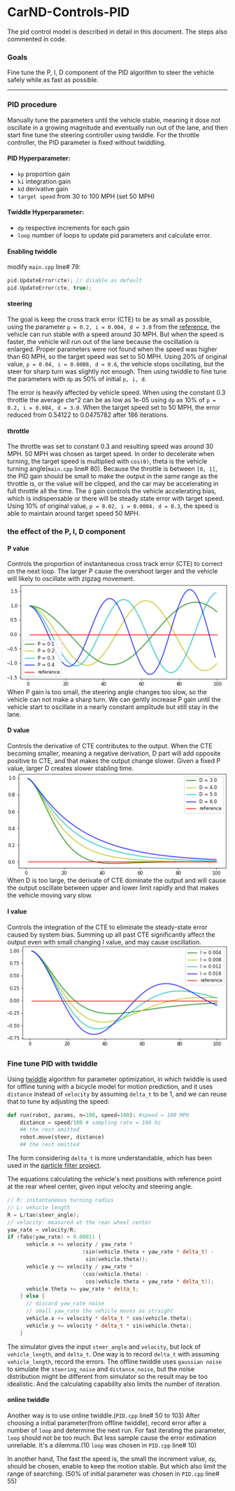 # CarND-Controls-PID
The pid control model is described in detail in this document. The steps also commented in code. 
### Goals
Fine tune the P, I, D component of the PID algorithm to steer the vehicle safely while as fast as possible.

---
### PID procedure
Manually tune the parameters until the vehicle stable, meaning it dose not oscillate in a growing magnitude and eventually run out of the lane, and then start fine tune the steering controller using twiddle. For the throttle controller, the PID parameter is fixed without twiddling.

#### PID Hyperparameter: 
* `kp` proportion gain
* `ki` integration gain
* `kd` derivative gain
* `target speed` from 30 to 100 MPH (set 50 MPH)
#### Twiddle Hyperparameter:
* `dp` respective increments for each gain
* `loop` number of loops to update pid parameters and calculate error.
#### Enabling twiddle
modify `main.cpp` line# 79:
```cpp
pid.UpdateError(cte); // disable as default 
pid.UpdateError(cte, true);
```
#### steering
The goal is keep the cross track error (CTE) to be as small as possible, using the parameter `p = 0.2, i = 0.004, d = 3.0` from the [reference](https://classroom.udacity.com/nanodegrees/nd013/parts/b9040951-b43f-4dd3-8b16-76e7b52f4d9d/modules/85ece059-1351-4599-bb2c-0095d6534c8c/lessons/48c5e9c4-f72b-4c7c-8375-ea4eda220e39/concepts/d9a5a2bc-2884-4806-a0d4-b7926bf229be), the vehicle can run stable with a speed around 30 MPH. But when the speed is faster, the vehicle will run out of the lane because the oscillation is enlarged. Proper parameters were not found when the speed was higher than 60 MPH, so the target speed was set to 50 MPH. Using 20% of original value, `p = 0.04, i = 0.0008, d = 0.6`, the vehicle stops oscillating, but the steer for sharp turn was slightly not enough. Then using twiddle to fine tune the parameters with `dp` as 50% of initial `p, i, d`.

The error is heavily affected by vehicle speed. When using the constant 0.3 throttle the average cte^2 can be as low as 1e-05 using `dp` as 10% of `p = 0.2, i = 0.004, d = 3.0`. When the target speed set to 50 MPH, the error reduced from 0.54122 to 0.0475782 after 186 iterations.

#### throttle
The throttle was set to constant 0.3 and resulting speed was around 30 MPH. 50 MPH was chosen as target speed. In order to decelerate when turning, the target speed is multiplied with `cos(θ)`, theta is the vehicle turning angle(`main.cpp` line# 80). Because the throttle is between `[0, 1]`, the PID gain should be small to make the output in the same range as the throttle is, or the value will be clipped, and the car may be accelerating in full throttle all the time. The `d` gain controls the vehicle accelerating bias, which is indispensable or there will be steady state error with target speed. Using 10% of original value, `p = 0.02, i = 0.0004, d = 0.3`, the speed is able to maintain around target speed 50 MPH.
### the effect of the P, I, D component
#### P value
Controls the proportion of instantaneous  cross track error (CTE) to correct on the next loop.
The larger P cause the overshoot larger and the vehicle will likely to oscillate with zigzag movement.
![p value vs cte over time](p.png)
When P gain is too small, the steering angle changes too slow, so the vehicle can not make a sharp turn. We can gently increase P gain until the vehicle start to oscillate in a nearly constant amplitude but still stay in the lane.

#### D value
Controls the derivative of CTE contributes to the output. When the CTE becoming smaller, meaning a negative derivation, D part will add opposite positive to CTE, and that makes the output change slower. Given a fixed P value, larger D creates slower stabling time.
![d value vs cte over time](d.png)
When D is too large, the derivate of CTE dominate the output and will cause the output oscillate between upper and lower limit rapidly and that makes the vehicle moving vary slow.

#### I value
Controls the integration of the CTE to eliminate the steady-state error caused by system bias. Summing up all past CTE significantly affect the output even with small changing I value, and may cause oscillation.
![i value vs cte over time](i.png)  

### Fine tune PID with twiddle
Using [twiddle](https://classroom.udacity.com/nanodegrees/nd013/parts/b9040951-b43f-4dd3-8b16-76e7b52f4d9d/modules/85ece059-1351-4599-bb2c-0095d6534c8c/lessons/48c5e9c4-f72b-4c7c-8375-ea4eda220e39/concepts/34d4a65f-44d9-462f-b246-c2e653a19c1d) algorithm for parameter optimization, in which twiddle is used for offline tuning with a bicycle model for motion prediction, and it uses `distance` instead of `velocity` by assuming `delta_t` to be 1, and we can reuse that to tune by adjusting the speed:
```py
def run(robot, params, n=100, speed=100): #speed = 100 MPH
    distance = speed/100 # sampling rate = 100 hz
    ## the rest omitted
    robot.move(steer, distance)
    ## the rest omitted
```
The form considering `delta_t` is more understandable, which has been used in the [particle filter project](https://github.com/kaorusha/CarND-Kidnapped-Vehicle-Project). 

The equations calculating the vehicle's next positions with reference point at the rear wheel center, given input velocity and steering angle.
```cpp
// R: instantaneous turning radius
// L: vehicle length
R = L/tan(steer_angle);
// velocity: measured at the rear wheel center
yaw_rate = velocity/R;
if (fabs(yaw_rate) > 0.0001) {
      vehicle.x += velocity / yaw_rate *
                        (sin(vehicle.theta + yaw_rate * delta_t) -
                         sin(vehicle.theta));
      vehicle.y += velocity / yaw_rate *
                        (cos(vehicle.theta) -
                         cos(vehicle.theta + yaw_rate * delta_t));
      vehicle.theta += yaw_rate * delta_t;
    } else {
      // discard yaw_rate noise
      // small yaw_rate the vehicle moves as straight
      vehicle.x += velocity * delta_t * cos(vehicle.theta);
      vehicle.y += velocity * delta_t * sin(vehicle.theta);
    }
```
The simulator gives the input `steer_angle` and `velocity`, but lock of `vehicle_length`, and `delta_t`. One way is to record `delta_t` with assuming `vehicle_length`, record the errors. The offline twiddle uses `gaussian noise` to simulate the `steering_noise` and `distance_noise`, but the noise distribution might be different from simulator so the result may be too idealistic. And the calculating capability also limits the number of iteration.
#### online twiddle
Another way is to use online twiddle.(`PID.cpp` line# 50 to 103) After choosing a initial parameter(from offline twiddle), record error after a number of `loop` and determine the next run. For fast iterating the parameter, `loop` should not be too much. But less sample cause the error estimation unreliable. It's a dilemma.(10 `loop` was chosen in `PID.cpp` line# 10)

In another hand, The fast the speed is, the small the increment value, `dp`, should be chosen, enable to keep the motion stable. But which also limit the range of searching. (50% of initial parameter was chosen in `PID.cpp` line# 55)